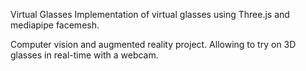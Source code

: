 Virtual Glasses
Implementation of virtual glasses using Three.js and mediapipe facemesh.

Computer vision and augmented reality project.
Allowing to try on 3D glasses in real-time with a webcam.
